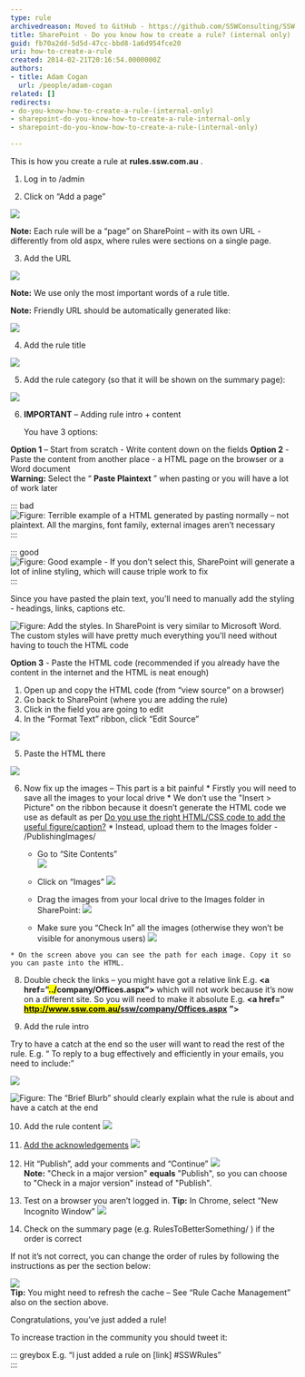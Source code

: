 ```yaml
---
type: rule
archivedreason: Moved to GitHub - https://github.com/SSWConsulting/SSW.Rules.Content/wiki/How-to-Create-Rules
title: SharePoint - Do you know how to create a rule? (internal only)
guid: fb70a2dd-5d5d-47cc-bbd8-1a6d954fce20
uri: how-to-create-a-rule
created: 2014-02-21T20:16:54.0000000Z
authors:
- title: Adam Cogan
  url: /people/adam-cogan
related: []
redirects:
- do-you-know-how-to-create-a-rule-(internal-only)
- sharepoint-do-you-know-how-to-create-a-rule-internal-only
- sharepoint-do-you-know-how-to-create-a-rule-(internal-only)

---
```


This is how you create a rule at  **rules.ssw.com.au** . 
<!--endintro-->

1. Log in to /admin

2. Click on “Add a page” 
  
  ![](create-rule1.jpg)  
  
  **Note:** Each rule will be a “page” on SharePoint – with its own URL - differently from old aspx, where rules were sections on a single page.

3. Add the URL 
  
  ![](create-rule2.jpg)  
  
  **Note:** We use only the most important words of a rule title.
  
  **Note:** Friendly URL should be automatically generated like:
  
  ![](auto-generate-friendlyurl.jpg)

4. Add the rule title
  
  ![](create-rule3.jpg)

5. Add the rule category (so that it will be shown on the summary page):  
  
  ![](add-rule-category.jpg)

6. **IMPORTANT** – Adding rule intro + content
  
   You have 3 options:

**Option 1** – Start from scratch - Write content down on the fields
**Option 2** - Paste the content from another place - a HTML page on the browser or a Word document  
  **Warning:** Select the “ **Paste Plaintext** ” when pasting or you will have a lot of work later

  ::: bad  
  ![Figure: Terrible example of a HTML generated by pasting normally – not plaintext. All the margins, font family, external images aren’t necessary](create-rule5.jpg)  
  :::

  ::: good  
  ![Figure: Good example - If you don’t select this, SharePoint will generate a lot of inline styling, which will cause triple work to fix](create-rule4.jpg)  
  :::

  Since you have pasted the plain text, you’ll need to manually add the styling - headings, links, captions etc.

  ![Figure: Add the styles. In SharePoint is very similar to Microsoft Word. The custom styles will have pretty much everything you'll need without having to touch the HTML code](create-rule6.jpg)  

**Option 3** - Paste the HTML code (recommended if you already have the content in the internet and the HTML is neat enough)
        
  1. Open up and copy the HTML code (from “view source” on a browser)
  2. Go back to SharePoint (where you are adding the rule)
  3. Click in the field you are going to edit
  4. In the “Format Text” ribbon, click “Edit Source” 

  ![](create-rule7.jpg)  

  5. Paste the HTML there 

  ![](create-rule8.jpg)  

  6. Now fix up the images – This part is a bit painful
    * Firstly you will need to save all the images to your local drive
    * We don’t use the "Insert &gt; Picture" on the ribbon because it doesn’t generate the HTML code we use as default as per [Do you use the right HTML/CSS code to add the useful figure/caption?](/use-the-right-html-figure-caption)
    * Instead, upload them to the Images folder - /PublishingImages/
      * Go to “Site Contents”   
      ![](create-rule9.jpg)  

      * Click on “Images” 
      ![](create-rule10.jpg)  

      * Drag the images from your local drive to the Images folder in SharePoint: 
      ![](create-rule11.jpg)  

      * Make sure you “Check In” all the images (otherwise they won’t be visible for anonymous users) 
      ![](create-rule12.jpg)  

    * On the screen above you can see the path for each image. Copy it so you can paste into the HTML.
       
  8. Double check the links – you might have got a relative link E.g.  **&lt;a href=”<mark>../</mark>company/Offices.aspx”&gt;** which will not work because it’s now on a different site.
  So you will need to make it absolute E.g.  **&lt;a href=”** [**<mark>http://www.ssw.com.au/</mark>ssw/company/Offices.aspx**](http://www.ssw.com.au/ssw/) **”&gt;**

  9. Add the rule intro

  Try to have a catch at the end so the user will want to read the rest of the rule. E.g. “ To reply to a bug effectively and efficiently in your emails, you need to include:”

  ![](create-rule13.jpg)  

  ![Figure: The “Brief Blurb” should clearly explain what the rule is about and have a catch at the end](create-rule14.jpg)  

  10. Add the rule content 
  ![](create-rule15.jpg)  

  11. [Add the acknowledgements](/do-you-add-acknowledgements-to-every-rule) 
  ![](create-rule16.jpg)  

  12. Hit “Publish”, add your comments and “Continue” 
  ![](create-rule17.jpg)  
      **Note:** "Check in a major version"  **equals** "Publish", so you can choose to "Check in a major version" instead of "Publish".

  13. Test on a browser you aren’t logged in. 
    **Tip:** In Chrome, select “New Incognito Window” 
  ![](create-rule18.jpg)  

  14. Check on the summary page (e.g. RulesToBetterSomething/ ) if the order is correct 

  If not it’s not correct, you can change the order of rules by following the instructions as per the section below:

  ![](create-rule19.jpg)  
  **Tip:** You might need to refresh the cache – See “Rule Cache Management” also on the section above.


Congratulations, you’ve just added a rule!

To increase traction in the community you should tweet it:

::: greybox
E.g. “I just added a rule on \[link\] #SSWRules”  
:::

